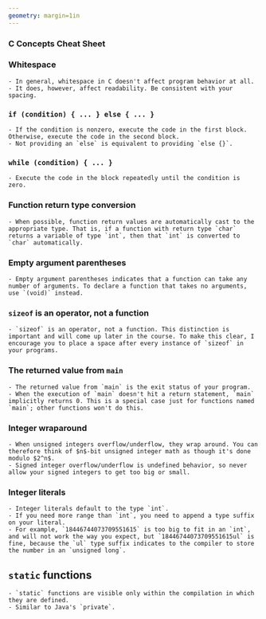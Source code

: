 ```yaml
---
geometry: margin=1in
---
```


### C Concepts Cheat Sheet

### Whitespace
    - In general, whitespace in C doesn't affect program behavior at all.
    - It does, however, affect readability. Be consistent with your spacing.

### `if (condition) { ... } else { ... }`
    - If the condition is nonzero, execute the code in the first block. Otherwise, execute the code in the second block.
    - Not providing an `else` is equivalent to providing `else {}`.
### `while (condition) { ... }`
    - Execute the code in the block repeatedly until the condition is zero.

### Function return type conversion
    - When possible, function return values are automatically cast to the appropriate type. That is, if a function with return type `char` returns a variable of type `int`, then that `int` is converted to `char` automatically.

### Empty argument parentheses
    - Empty argument parentheses indicates that a function can take any number of arguments. To declare a function that takes no arguments, use `(void)` instead.

### `sizeof` is an operator, not a function
    - `sizeof` is an operator, not a function. This distinction is important and will come up later in the course. To make this clear, I encourage you to place a space after every instance of `sizeof` in your programs.

### The returned value from `main`
    - The returned value from `main` is the exit status of your program.
    - When the execution of `main` doesn't hit a return statement, `main` implicitly returns 0. This is a special case just for functions named `main`; other functions won't do this.

### Integer wraparound
    - When unsigned integers overflow/underflow, they wrap around. You can therefore think of $n$-bit unsigned integer math as though it's done modulo $2^n$.
    - Signed integer overflow/underflow is undefined behavior, so never allow your signed integers to get too big or small.

### Integer literals
    - Integer literals default to the type `int`.
    - If you need more range than `int`, you need to append a type suffix on your literal.
    - For example, `18446744073709551615` is too big to fit in an `int`, and will not work the way you expect, but `18446744073709551615ul` is fine, because the `ul` type suffix indicates to the compiler to store the number in an `unsigned long`.

## `static` functions
    - `static` functions are visible only within the compilation in which they are defined.
    - Similar to Java's `private`.
